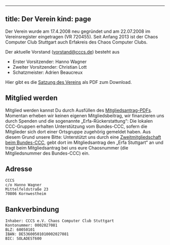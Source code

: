 -----
title: Der Verein
kind: page
-----

Der Verein wurde am 17.4.2008 neu gegründet und am 22.07.2008 im
Vereinsregister eingetragen (VR 720455).
Seit Anfang 2013 ist der Chaos Computer Club Stuttgart auch Erfakreis
des Chaos Computer Clubs.

Der aktuelle Vorstand (vorstand@cccs.de) besteht aus

* Erster Vorsitzender: Hanno Wagner
* Zweiter Vorsitzender: Christian Lott
* Schatzmeister: Adrien Beaucreux

Hier gibt es die [Satzung des Vereins](CCCS-Satzung-20080417.pdf) als
PDF zum Download.

## Mitglied werden

Mitglied werden kannst Du durch Ausfüllen des [Mitgliedsantrag-PDFs](Mitgliedsantrag.pdf).
Momentan erheben wir keinen eigenen Mitgliedsbeitrag, wir finanzieren
uns durch Spenden und die sogenannte „Erfa-Rückerstattung“: Die lokalen
CCC-Gruppen erhalten Unterstützung vom Bundes-CCC, sofern die Mitglieder
sich dort einer Ortsgruppe zugehörig gemeldet haben. Aus diesem Grund
unsere Bitte: Unterstützt uns durch eine [Zweitmitgliedschaft beim
Bundes-CCC](http://www.ccc.de/membership), gebt dort im Mitgliedsantrag
den „Erfa Stuttgart“ an und tragt beim Mitgliedsantrag bei uns eure
Chaosnummer (die Mitgliedsnummer des Bundes-CCC) ein.

## Adresse

    CCCS
    c/o Hanno Wagner
    Mittelfeldstraße 23
    70806 Kornwestheim

## Bankverbindung

    Inhaber: CCCS e.V. Chaos Computer Club Stuttgart
    Kontonummer: 0002027081
    BLZ: 60050101
    IBAN: DE53600501010002027081
    BIC: SOLADEST600


